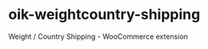 oik-weightcountry-shipping
==========================

Weight / Country Shipping - WooCommerce extension

